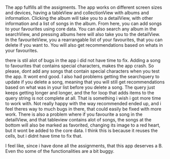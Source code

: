 

The app fulfills all the assigments. The app works on different screen sizes and devices, having a tableView and collectionView with albums and information. Clicking the album will take you to a detailView, with other information and a list of songs in the album. From here, you can add songs to your favourites using core data. You can also search any album in the searchView, and pressing albums here will also take you to the detailView. In the favouriteView, you a rearrangable list of your favourites, that you can delete if you want to. You will also get recommendations based on whats in your favourites. 

there is stil alot of bugs in the app i did not have time to fix. Adding a song to favourites that contains special characters, makes the app crash. So please, dont add any songs that contain special characters when you test the app. It wont end good. I also had problems getting the searchquery to update if you delete a song, meaning that you will still get recommendations based on what was in your list before you delete a song. The query just keeps getting longer and longer, and the for loop that adds items to the query string is not complete at all. That is something i wish i got more time to work with. Not really happy with the way recommended ended up, and i feel theres way to much bugs in there, that could easily be fixed with more work. 
There is also a problem where if you favourite a song in the detailView, and that tableview contains alot of songs, the songs at the bottom will also be marked as favorited, changing its image to a red heart, but it wont be added to the core data. I think this is because it reuses the cells, but i didnt have time to fix that. 

I feel like, since i have done all the assignments, that this app deserves a B. Even tho some of the functionalities are a bit buggy. 
